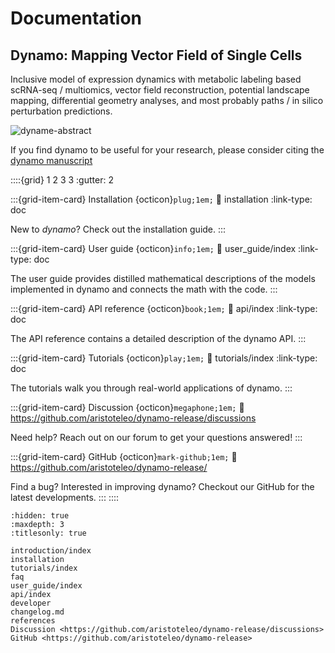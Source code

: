 # Documentation

## Dynamo: Mapping Vector Field of Single Cells

Inclusive model of expression dynamics with metabolic labeling based scRNA-seq / multiomics, vector field reconstruction, potential landscape mapping, differential geometry analyses, and most probably paths / in silico perturbation predictions.

![dyname-abstract](https://user-images.githubusercontent.com/7456281/152110270-7ee1b0ed-1205-495d-9d65-59c7984d2fa2.png)

If you find dynamo to be useful for your research, please consider citing the [dynamo manuscript](https://www.sciencedirect.com/science/article/pii/S0092867421015774)

::::{grid} 1 2 3 3
:gutter: 2

:::{grid-item-card} Installation {octicon}`plug;1em;`
:link: installation
:link-type: doc

New to _dynamo_? Check out the installation guide.
:::

:::{grid-item-card} User guide {octicon}`info;1em;`
:link: user_guide/index
:link-type: doc

The user guide provides distilled mathematical descriptions of
the models implemented in dynamo and connects the math
with the code.
:::

:::{grid-item-card} API reference {octicon}`book;1em;`
:link: api/index
:link-type: doc

The API reference contains a detailed description of
the dynamo API.
:::

:::{grid-item-card} Tutorials {octicon}`play;1em;`
:link: tutorials/index
:link-type: doc

The tutorials walk you through real-world applications of dynamo.
:::

:::{grid-item-card} Discussion {octicon}`megaphone;1em;`
:link: https://github.com/aristoteleo/dynamo-release/discussions

Need help? Reach out on our forum to get your questions answered!
:::

:::{grid-item-card} GitHub {octicon}`mark-github;1em;`
:link: https://github.com/aristoteleo/dynamo-release/

Find a bug? Interested in improving dynamo? Checkout our GitHub for the latest developments.
:::
::::

```{toctree}
:hidden: true
:maxdepth: 3
:titlesonly: true

introduction/index
installation
tutorials/index
faq
user_guide/index
api/index
developer
changelog.md
references
Discussion <https://github.com/aristoteleo/dynamo-release/discussions>
GitHub <https://github.com/aristoteleo/dynamo-release>
```
